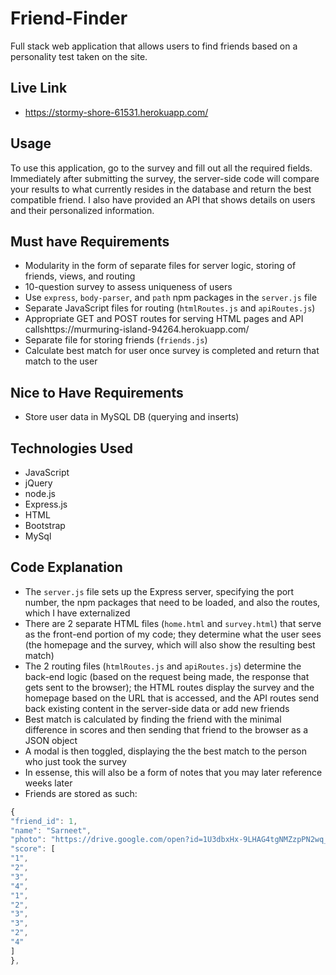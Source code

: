 # Friend-Finder
Full stack web application that allows users to find friends based on a personality test taken on the site.

## Live Link
 - https://stormy-shore-61531.herokuapp.com/

## Usage

To use this application, go to the survey and fill out all the required fields. Immediately after submitting the survey, the server-side code will compare your results to what currently resides in the database and return the best compatible friend. I also have provided an API that shows details on users and their personalized information.

## Must have Requirements
- Modularity in the form of separate files for server logic, storing of friends, views, and routing
- 10-question survey to assess uniqueness of users
- Use `express`, `body-parser`, and `path` npm packages in the `server.js` file
- Separate JavaScript files for routing (`htmlRoutes.js` and `apiRoutes.js`)
- Appropriate GET and POST routes for serving HTML pages and API callshttps://murmuring-island-94264.herokuapp.com/
- Separate file for storing friends (`friends.js`)
- Calculate best match for user once survey is completed and return that match to the user

## Nice to Have Requirements
- Store user data in MySQL DB (querying and inserts)

## Technologies Used

- JavaScript
- jQuery
- node.js
- Express.js
- HTML
- Bootstrap
- MySql

## Code Explanation
- The `server.js` file sets up the Express server, specifying the port number, the npm packages that need to be loaded, and also the routes, which I have externalized
- There are 2 separate HTML files (`home.html` and `survey.html`) that serve as the front-end portion of my code; they determine what the user sees (the homepage and the survey, which will also show the resulting best match)
- The 2 routing files (`htmlRoutes.js` and `apiRoutes.js`) determine the back-end logic (based on the request being made, the response that gets sent to the browser); the HTML routes display the survey and the homepage based on the URL that is accessed, and the API routes send back existing content in the server-side data or add new friends
- Best match is calculated by finding the friend with the minimal difference in scores and then sending that friend to the browser as a JSON object
- A modal is then toggled, displaying the the best match to the person who just took the survey
- In essense, this will also be a form of notes that you may later reference weeks later
- Friends are stored as such:

```js
{
"friend_id": 1,
"name": "Sarneet",
"photo": "https://drive.google.com/open?id=1U3dbxHx-9LHAG4tgNMZzpPN2wq_T47_3",
"score": [
"1",
"2",
"3",
"4",
"1",
"2",
"3",
"3",
"2",
"4"
]
},
```
